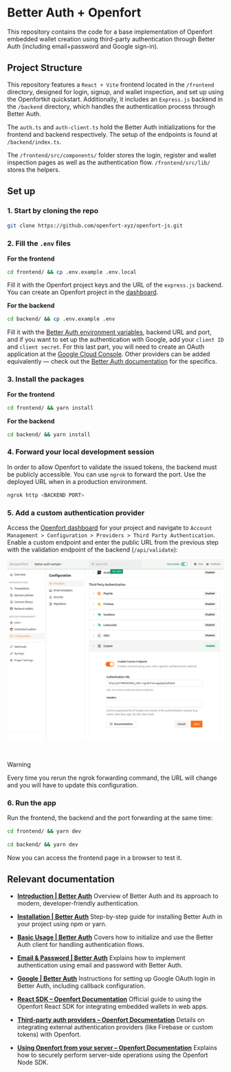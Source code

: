 # Better Auth + Openfort

This repository contains the code for a base implementation of Openfort embedded wallet creation using third-party authentication through Better Auth (including email+password and Google sign-in).

## Project Structure

This repository features a `React + Vite` frontend located in the `/frontend` directory, designed for login, signup, and wallet inspection, and set up using the Openfortkit quickstart. Additionally, it includes an `Express.js` backend in the `/backend` directory, which handles the authentication process through Better Auth.

The `auth.ts` and `auth-client.ts` hold the Better Auth initializations for the frontend and backend respectively.
The setup of the endpoints is found at `/backend/index.ts`.

The `/frontend/src/components/` folder stores the login, register and wallet inspection pages as well as the authentication flow. `/frontend/src/lib/` stores the helpers.

## Set up

### 1. Start by cloning the repo

```bash
git clone https://github.com/openfort-xyz/openfort-js.git
```

### 2. Fill the `.env` files

**For the frontend**

```bash
cd frontend/ && cp .env.example .env.local
```

Fill it with the Openfort project keys and the URL of the `express.js` backend. You can create an Openfort project in the [dashboard](https://dashboard.openfort.io/).

**For the backend**

```bash
cd backend/ && cp .env.example .env
```

Fill it with the [Better Auth environment variables](https://www.better-auth.com/docs/installation#set-environment-variables), backend URL and port, and if you want to set up the authentication with Google, add your `client ID` and `client secret`. For this last part, you will need to create an OAuth application at the [Google Cloud Console](https://console.cloud.google.com/). Other providers can be added equivalently — check out the [Better Auth documentation](https://www.better-auth.com/docs/introduction) for the specifics.

### 3. Install the packages

**For the frontend**

```bash
cd frontend/ && yarn install 
```

**For the backend**

```bash
cd backend/ && yarn install
```

### 4. Forward your local development session

In order to allow Openfort to validate the issued tokens, the backend must be publicly accessible. You can use `ngrok` to forward the port. Use the deployed URL when in a production environment.

```bash
ngrok http <BACKEND PORT>
```

### 5. Add a custom authentication provider

Access the [Openfort dashboard](https://dashboard.openfort.io/) for your project and navigate to `Account Management > Configuration > Providers > Third Party Authentication`. Enable a custom endpoint and enter the public URL from the previous step with the validation endpoint of the backend (`/api/validate`):

<p align="center">
  <img src="screenshot.png" width="900" />
</p>

<br>

> [!WARNING]
> Every time you rerun the ngrok forwarding command, the URL will change and you will have to update this configuration.

### 6. Run the app

Run the frontend, the backend and the port forwarding at the same time:

```bash
cd frontend/ && yarn dev
```

```bash
cd backend/ && yarn dev 
```

Now you can access the frontend page in a browser to test it.

## Relevant documentation

* **[Introduction | Better Auth](https://www.better-auth.com/docs/introduction)**
  Overview of Better Auth and its approach to modern, developer-friendly authentication.

* **[Installation | Better Auth](https://www.better-auth.com/docs/installation)**
  Step-by-step guide for installing Better Auth in your project using npm or yarn.

* **[Basic Usage | Better Auth](https://www.better-auth.com/docs/basic-usage)**
  Covers how to initialize and use the Better Auth client for handling authentication flows.

* **[Email & Password | Better Auth](https://www.better-auth.com/docs/authentication/email-password)**
  Explains how to implement authentication using email and password with Better Auth.

* **[Google | Better Auth](https://www.better-auth.com/docs/authentication/google)**
  Instructions for setting up Google OAuth login in Better Auth, including callback configuration.

* **[React SDK – Openfort Documentation](https://www.openfort.io/docs/products/embedded-wallet/react/kit)**
  Official guide to using the Openfort React SDK for integrating embedded wallets in web apps.

* **[Third-party auth providers – Openfort Documentation](https://www.openfort.io/docs/products/embedded-wallet/javascript/auth/external-auth)**
  Details on integrating external authentication providers (like Firebase or custom tokens) with Openfort.

* **[Using Openfort from your server – Openfort Documentation](https://www.openfort.io/docs/products/server)**
  Explains how to securely perform server-side operations using the Openfort Node SDK.
